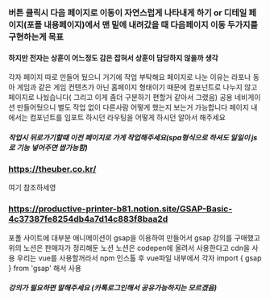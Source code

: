 ### 버튼 클릭시 다음 페이지로 이동이 자연스럽게 나타내게 하기 or 디테일 페이지(포폴 내용페이지)에서 맨 밑에 내려갔을 때 다음페이지 이동 두가지를 구현하는게 목표
#### 하지만 전자는 상훈이 어느정도 감은 잡혀서 상훈이 담당하지 않을까 생각 

각자 페이지 따로 만들어 뒀으니 거기에 작업 부탁해요
페이지로 나눈 이유는 라포나 동아 게임과 같은 게임 컨텐츠가 아닌 홈페이지 형태이기 때문에 컴포넌트로 나누지 않고 페이지로 나눴습니다( 그리고 이게 좀더 구분하기 편할거 같아서 그랬음)
공용 네비게이션 만들어뒀으니 별도 작업 없이 다른사람 어떻게 했는지 보는거 가능합니다
페이지 내에서는 컴포넌트를 임포트 하시던 라우팅을 어떻게 하시던 알아서 해주세요

##### 작업시 뒤로가기할때 이전 페이지로 가게 작업해주세요(spa형식으로 하셔도 일일이 js로 기능 넣어주면 쌉가능함)

### https://theuber.co.kr/
여기 참조하세영


### https://productive-printer-b81.notion.site/GSAP-Basic-4c37387fe8254db4a7d14c883f8baa2d
포폴 사이트에 대부분 애니메이션이 gsap을 이용하여 만들어서 gsap 강의를 구매했고 위의 노션은 판매자가 정리해둔 노션
노션은 codepen에 올려서 사용한다고 cdn을 사용 우리는 vue를 사용할꺼라서 npm 인스톨 후 vue파일 내부에서 각자 import { gsap } from 'gsap' 해서 사용
##### 강의가 필요하면 말해주세요 (카톡로그인해서 공유가능하지는 모르겠음)
